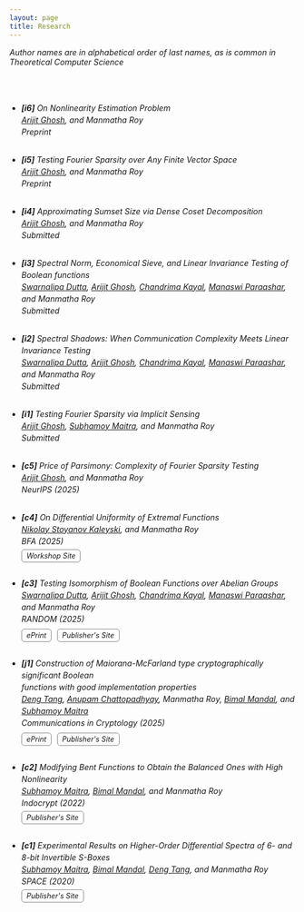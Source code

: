 ```yaml
---
layout: page
title: Research
---
```

<style>
.publications-list {
  list-style-type: decimal;
  padding-left: 1.5em; /* ensures numbers don't overlap with text */
}
</style>

<em>Author names are in alphabetical order of last names, as is common in Theoretical Computer Science <em>

<br>
<br>

<ul class="publications-list" style="line-height: 1.5; list-style-type: disc;">

  <li style="margin-bottom: 2em;">
    <strong>[i6]</strong> On Nonlinearity Estimation Problem<br>
    <a href="https://sites.google.com/site/homepagearijitghosh/" target="_blank">Arijit Ghosh</a>, and Manmatha Roy<br>
    <em>Preprint</em><br>
  </li>

  <li style="margin-bottom: 2em;">
    <strong>[i5]</strong> Testing Fourier Sparsity over Any Finite Vector Space<br>
    <a href="https://sites.google.com/site/homepagearijitghosh/" target="_blank">Arijit Ghosh</a>, and Manmatha Roy<br>
    <em>Preprint</em><br>
  </li>

  <li style="margin-bottom: 2em;">
    <strong>[i4]</strong> Approximating Sumset Size via Dense Coset Decomposition<br>
    <a href="https://sites.google.com/site/homepagearijitghosh/" target="_blank">Arijit Ghosh</a>, and Manmatha Roy<br>
    <em>Submitted</em><br>
  </li>

  <li style="margin-bottom: 2em;">
    <strong>[i3]</strong> Spectral Norm, Economical Sieve, and Linear Invariance Testing of Boolean functions<br>
    <a href="https://dblp.org/pid/381/1534.html" target="_blank">Swarnalipa Dutta</a>, 
    <a href="https://sites.google.com/site/homepagearijitghosh/" target="_blank">Arijit Ghosh</a>, 
    <a href="https://dblp.org/pid/289/0079.html" target="_blank">Chandrima Kayal</a>, 
    <a href="https://sites.google.com/view/manaswi-paraashar/home" target="_blank">Manaswi Paraashar</a>, 
    and Manmatha Roy<br>
    <em>Submitted</em><br>
  </li>

  <li style="margin-bottom: 2em;">
    <strong>[i2]</strong> Spectral Shadows: When Communication Complexity Meets Linear Invariance Testing<br>
    <a href="https://dblp.org/pid/381/1534.html" target="_blank">Swarnalipa Dutta</a>, 
    <a href="https://sites.google.com/site/homepagearijitghosh/" target="_blank">Arijit Ghosh</a>, 
    <a href="https://dblp.org/pid/289/0079.html" target="_blank">Chandrima Kayal</a>, 
    <a href="https://sites.google.com/view/manaswi-paraashar/home" target="_blank">Manaswi Paraashar</a>, 
    and Manmatha Roy<br>
    <em>Submitted</em><br>
  </li>

  <li style="margin-bottom: 2em;">
    <strong>[i1]</strong> Testing Fourier Sparsity via Implicit Sensing<br>
    <a href="https://sites.google.com/site/homepagearijitghosh/" target="_blank">Arijit Ghosh</a>, 
    <a href="https://dblp.org/pid/35/4372.html" target="_blank">Subhamoy Maitra</a>, 
    and Manmatha Roy<br>
    <em>Submitted</em><br>
  </li>

  <li style="margin-bottom: 2em;">
    <strong>[c5]</strong> Price of Parsimony: Complexity of Fourier Sparsity Testing<br>
    <a href="https://sites.google.com/site/homepagearijitghosh/" target="_blank">Arijit Ghosh</a>, 
    and Manmatha Roy<br>
    <em>NeurIPS (2025)</em><br>
  </li>

  <li style="margin-bottom: 2em;">
    <strong>[c4]</strong> On Differential Uniformity of Extremal Functions<br>
    <a href="https://org.uib.no/selmer/people/nka041/" target="_blank">Nikolay Stoyanov Kaleyski</a>, 
    and Manmatha Roy<br>
    <em>BFA (2025)</em><br>
    <div style="margin-top:0.5em;">
    <a href="https://boolean.w.uib.no/bfa-2025-accepted-abstracts/" target="_blank" style="padding:3px 8px; border:1px solid #888; border-radius:5px; text-decoration:none; font-size:90%;">Workshop Site</a>
  </div>
  </li>

  <li style="margin-bottom: 2em;">
    <strong>[c3]</strong> Testing Isomorphism of Boolean Functions over Abelian Groups<br>
    <a href="https://dblp.org/pid/381/1534.html" target="_blank">Swarnalipa Dutta</a>, 
    <a href="https://sites.google.com/site/homepagearijitghosh/" target="_blank">Arijit Ghosh</a>, 
    <a href="https://dblp.org/pid/289/0079.html" target="_blank">Chandrima Kayal</a>, 
    <a href="https://sites.google.com/view/manaswi-paraashar/home" target="_blank">Manaswi Paraashar</a>, 
    and Manmatha Roy<br>
    <em>RANDOM (2025)</em><br>
    <div style="margin-top:0.5em;">
    <a href="https://arxiv.org/abs/2507.07654" target="_blank" style="padding:3px 8px; border:1px solid #888; border-radius:5px; text-decoration:none; margin-right:6px; font-size:90%;">ePrint</a>
    <a href="https://drops.dagstuhl.de/entities/document/10.4230/LIPIcs.APPROX/RANDOM.2025.66" target="_blank" style="padding:3px 8px; border:1px solid #888; border-radius:5px; text-decoration:none; font-size:90%;">Publisher's Site</a>
  </div>
  </li>

  <li style="margin-bottom: 2em;">
    <strong>[j1]</strong> Construction of Maiorana-McFarland type cryptographically significant Boolean <br>
    functions with good implementation properties<br>
    <a href="https://dblp.org/pid/38/10309.html" target="_blank">Deng Tang</a>, 
    <a href="https://scholar.google.co.in/citations?user=TIt4ggwAAAAJ&hl=en" target="_blank">Anupam Chattopadhyay</a>, 
    Manmatha Roy, 
    <a href="https://sites.google.com/view/bimal-mandal/home?authuser=0" target="_blank">Bimal Mandal</a>, 
    and <a href="https://dblp.org/pid/35/4372.html" target="_blank">Subhamoy Maitra</a><br>
    <em>Communications in Cryptology (2025)</em><br>
     <div style="margin-top:0.5em;">
    <a href="https://eprint.iacr.org/2023/1970" target="_blank" style="padding:3px 8px; border:1px solid #888; border-radius:5px; text-decoration:none; margin-right:6px; font-size:90%;">ePrint</a>
    <a href="https://cic.iacr.org/p/2/2/15" target="_blank" style="padding:3px 8px; border:1px solid #888; border-radius:5px; text-decoration:none; font-size:90%;">Publisher's Site</a>
  </div>
  </li>

  <li style="margin-bottom: 2em;">
    <strong>[c2]</strong> Modifying Bent Functions to Obtain the Balanced Ones with High Nonlinearity<br>
    <a href="https://dblp.org/pid/35/4372.html" target="_blank">Subhamoy Maitra</a>, 
    <a href="https://sites.google.com/view/bimal-mandal/home?authuser=0" target="_blank">Bimal Mandal</a>, 
    and Manmatha Roy<br>
    <em>Indocrypt (2022)</em><br>
         <div style="margin-top:0.5em;">
    <a href="https://link.springer.com/chapter/10.1007/978-3-031-22912-1_20" target="_blank" style="padding:3px 8px; border:1px solid #888; border-radius:5px; text-decoration:none; font-size:90%;">Publisher's Site</a>
  </div>
  </li>

  <li style="margin-bottom: 2em;">
    <strong>[c1]</strong> Experimental Results on Higher-Order Differential Spectra of 6- and 8-bit Invertible S-Boxes<br>
    <a href="https://dblp.org/pid/35/4372.html" target="_blank">Subhamoy Maitra</a>, 
    <a href="https://sites.google.com/view/bimal-mandal/home?authuser=0" target="_blank">Bimal Mandal</a>, 
    <a href="https://dblp.org/pid/38/10309.html" target="_blank">Deng Tang</a>, 
    and Manmatha Roy<br>
    <em>SPACE (2020)</em><br>
    <div style="margin-top:0.5em;">
    <a href="https://link.springer.com/chapter/10.1007/978-3-030-66626-2_12" target="_blank" style="padding:3px 8px; border:1px solid #888; border-radius:5px; text-decoration:none; font-size:90%;">Publisher's Site</a>
  </div>
  </li>

</ul>



